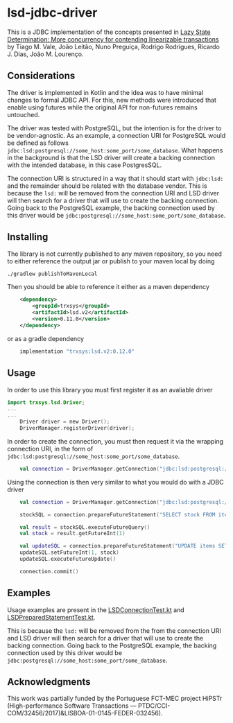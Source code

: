 # lsd-jdbc-driver

This is a JDBC implementation of the concepts presented in [Lazy State Determination: More concurrency for contending linearizable transactions](https://arxiv.org/abs/2007.09733) by Tiago M. Vale, João Leitão, Nuno Preguiça, Rodrigo Rodrigues, Ricardo J. Dias, João M. Lourenço.

## Considerations

The driver is implemented in Kotlin and the idea was to have minimal changes to formal JDBC API.
For this, new methods were introduced that enable using futures while the original API for non-futures remains untouched.

The driver was tested with PostgreSQL, but the intention is for the driver to be vendor-agnostic.
As an example, a connection URI for PostgreSQL would be defined as follows `jdbc:lsd:postgresql://some_host:some_port/some_database`.
What happens in the background is that the LSD driver will create a backing connection with the intended database, in this case PostgresSQL. 

The connection URI is structured in a way that it should start with `jdbc:lsd:` and the remainder should be related with the database vendor.
This is because the `lsd:` will be removed from the connection URI and LSD driver will then search for a driver that will use to create the backing connection.
Going back to the PostgreSQL example, the backing connection used by this driver would be `jdbc:postgresql://some_host:some_port/some_database`.

## Installing

The library is not currently published to any maven repository, so you need to either reference the output jar or publish to your maven local by doing 
```bash
./gradlew publishToMavenLocal
```

Then you should be able to reference it either as a maven dependency
```xml
    <dependency>
        <groupId>trxsys</groupId>
        <artifactId>lsd.v2</artifactId>
        <version>0.11.0</version>
    </dependency>
```
or as a gradle dependency

```groovy
    implementation "trxsys:lsd.v2:0.12.0"
```

## Usage

In order to use this library you must first register it as an avaliable driver
```kotlin
import trxsys.lsd.Driver;
...
...
    Driver driver = new Driver();
    DriverManager.registerDriver(driver);
```

In order to create the connection, you must then request it via the wrapping connection URI, in the form of `jdbc:lsd:postgresql://some_host:some_port/some_database`.

```kotlin
    val connection = DriverManager.getConnection("jdbc:lsd:postgresql://some_host:some_port/some_database", properties)
```

Using the connection is then very similar to what you would do with a JDBC driver

```kotlin
    val connection = DriverManager.getConnection("jdbc:lsd:postgresql://some_host:some_port/some_database", properties)

    stockSQL = connection.prepareFutureStatement("SELECT stock FROM items WHERE id = 1")

    val result = stockSQL.executeFutureQuery()
    val stock = result.getFutureInt(1)

    val updateSQL = connection.prepareFutureStatement("UPDATE items SET stock = ? + 50 WHERE id = 1")
    updateSQL.setFutureInt(1, stock)
    updateSQL.executeFutureUpdate()

    connection.commit()
```

## Examples

Usage examples are present in the [LSDConnectionTest.kt](src/test/kotlin/trxsys/lsd/jdbc/LSDConnectionTest.kt) and [LSDPreparedStatementTest.kt](src/test/kotlin/trxsys/lsd/jdbc/LSDPreparedStatementTest.kt).

This is because the `lsd:` will be removed from the from the connection URI and LSD driver will then search for a driver that will use to create the backing connection.
Going back to the PostgreSQL example, the backing connection used by this driver would be `jdbc:postgresql://some_host:some_port/some_database`.

## Acknowledgments

This work was partially funded by the Portuguese FCT-MEC project HiPSTr (High-performance Software Transactions — PTDC/CCI-COM/32456/2017)&LISBOA-01-0145-FEDER-032456).
